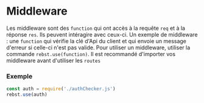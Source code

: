 # Middleware
Les middleware sont des `function` qui ont accès à la requête `req` et à la réponse `res`. Ils peuvent intéragire avec ceux-ci. Un exemple de middleware : une `function` qui vérifie la clé d'Api du client et qui envoie un message d'erreur si celle-ci n'est pas valide. Pour utiliser un middleware, utiliser la commande `rebst.use(function)`. Il est recommandé d'importer vos middleware avant d'utiliser les `routes`

### Exemple
```javascript
const auth = require('./authChecker.js')
rebst.use(auth)
```